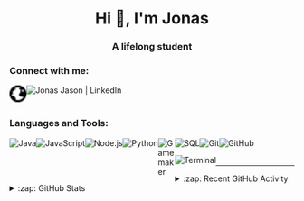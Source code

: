 <h1 align="center">Hi 👋, I'm Jonas</h1>
<h3 align="center">A lifelong student</h3>


### Connect with me:

[<img align="left" alt="sites.psu.edu/jonas" height="30px" src="https://raw.githubusercontent.com/iconic/open-iconic/master/svg/globe.svg" />][website]
[<img align="left" alt="Jonas Jason | LinkedIn" height="30px" src="https://cdn.jsdelivr.net/npm/simple-icons@v3/icons/linkedin.svg" />][linkedin]

<br />
<br />

### Languages and Tools:

<img align="left" alt="Java" height="30px" src="https://www.vectorlogo.zone/logos/java/java-icon.svg" />
<img align="left" alt="JavaScript" height="30px" src="https://cdn.worldvectorlogo.com/logos/javascript.svg" />
<img align="left" alt="Node.js" height="30px" src="https://www.vectorlogo.zone/logos/nodejs/nodejs-horizontal.svg" />
<img align="left" alt="Python" height="30px" src="https://www.vectorlogo.zone/logos/python/python-icon.svg" />
<img align="left" alt="Gamemaker" width="30px" src="https://cdn.iconscout.com/icon/free/png-512/game-maker-2-569485.png" />
<img align="left" alt="SQL" height="30px" src="https://cdn.worldvectorlogo.com/logos/amazon-database.svg" />
<img align="left" alt="Git" height="30px" src="https://www.vectorlogo.zone/logos/git-scm/git-scm-ar21.svg" />
<img align="left" alt="GitHub" height="30px" src="https://www.vectorlogo.zone/logos/github/github-tile.svg" />
<img align="left" alt="Terminal" height="30px" src="https://cdn.worldvectorlogo.com/logos/terminal-1.svg" />

<br />
<br />

---

<details>
  <summary>:zap: Recent GitHub Activity</summary>

  <!--START_SECTION:activity-->
1. 🗣 Commented on [#4419](https://github.com/simple-icons/simple-icons/issues/4419) in [simple-icons/simple-icons](https://github.com/simple-icons/simple-icons)
2. ❗️ Opened issue [#9802](https://github.com/timburgan/timburgan/issues/9802) in [timburgan/timburgan](https://github.com/timburgan/timburgan)
3. ❗️ Opened issue [#4419](https://github.com/simple-icons/simple-icons/issues/4419) in [simple-icons/simple-icons](https://github.com/simple-icons/simple-icons)
4. 🎉 Merged PR [#3](https://github.com/jpd5749/TextbookTrader/pull/3) in [jpd5749/TextbookTrader](https://github.com/jpd5749/TextbookTrader)
5. 💪 Opened PR [#3](https://github.com/jpd5749/TextbookTrader/pull/3) in [jpd5749/TextbookTrader](https://github.com/jpd5749/TextbookTrader)
<!--END_SECTION:activity-->

</details>

<details>
  <summary>:zap: GitHub Stats</summary>
  
   <img align="left" alt="Jonas's GitHub Stats" src="https://github-readme-stats.jonasjason.vercel.app/api?username=JonasJason&show_icons=true&hide_border=true" />
  
</details>

[website]: https://www.sites.psu.edu/jonas
[linkedin]: https://www.linkedin.com/in/jonasjason
